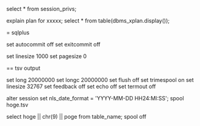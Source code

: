 select * from session_privs;

explain plan for xxxxx;
select * from table(dbms_xplan.display());


= sqlplus

set autocommit off
set exitcommit off

set linesize 1000
set pagesize 0

== tsv output

set long 20000000
set longc 20000000
set flush off
set trimespool on
set linesize 32767
set feedback off
set echo off
set termout off

alter session set nls_date_format = 'YYYY-MM-DD HH24:MI:SS';
spool hoge.tsv

select hoge || chr(9) || poge from table_name;
spool off

